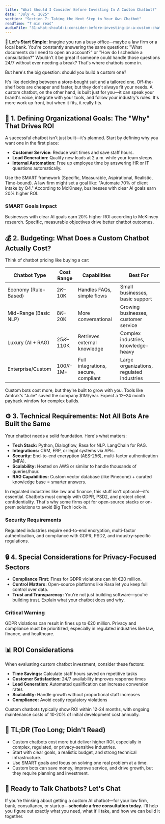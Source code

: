 ```yaml
---
title: "What Should I Consider Before Investing In A Custom Chatbot?"
date: "July 4, 2025"
section: "Section 7: Taking the Next Step to Your Own Chatbot"
readTime: "7 min read"
audioFile: "31-what-should-i-consider-before-investing-in-a-custom-chatbot.wav"
---
```


🎯 **Let's Start Simple:** Imagine you run a busy office—maybe a law firm or a local bank. You're constantly answering the same questions: "What documents do I need to open an account?" or "How do I schedule a consultation?" Wouldn't it be great if someone could handle those questions 24/7 without ever needing a break? That's where chatbots come in.

But here's the big question: should you build a custom one?

It's like deciding between a store-bought suit and a tailored one. Off-the-shelf bots are cheaper and faster, but they don't always fit your needs. A custom chatbot, on the other hand, is built just for you—it can speak your brand's voice, integrate with your tools, and follow your industry's rules. It's more work up front, but when it fits, it really fits.

## 🎯 1. Defining Organizational Goals: The "Why" That Drives ROI

A successful chatbot isn't just built—it's planned. Start by defining why you want one in the first place:

- **Customer Service:** Reduce wait times and save staff hours.
- **Lead Generation:** Qualify new leads at 2 a.m. while your team sleeps.
- **Internal Automation:** Free up employee time by answering HR or IT questions automatically.

Use the SMART framework (Specific, Measurable, Aspirational, Realistic, Time-bound). A law firm might set a goal like: "Automate 70% of client intake by Q4." According to McKinsey, businesses with clear AI goals earn 20% higher ROI.

### SMART Goals Impact

Businesses with clear AI goals earn 20% higher ROI according to McKinsey research. Specific, measurable objectives drive better chatbot outcomes.

## 💰 2. Budgeting: What Does a Custom Chatbot Actually Cost?

Think of chatbot pricing like buying a car:

| Chatbot Type | Cost Range | Capabilities | Best For |
|--------------|------------|--------------|----------|
| Economy (Rule-Based) | $2K–$10K | Handles FAQs, simple flows | Small businesses, basic support |
| Mid-Range (Basic NLP) | $8K–$20K | More conversational | Growing businesses, customer service |
| Luxury (AI + RAG) | $25K–$110K | Retrieves external knowledge | Complex industries, knowledge-heavy |
| Enterprise/Custom | $100K–$1M+ | Full integrations, secure, compliant | Large organizations, regulated industries |

Custom bots cost more, but they're built to grow with you. Tools like Amtrak's "Julie" saved the company $1M/year. Expect a 12–24 month payback window for complex builds.

## ⚙️ 3. Technical Requirements: Not All Bots Are Built the Same

Your chatbot needs a solid foundation. Here's what matters:

- **Tech Stack:** Python, Dialogflow, Rasa for NLP. LangChain for RAG.
- **Integrations:** CRM, ERP, or legal systems via APIs.
- **Security:** End-to-end encryption (AES-256), multi-factor authentication (MFA).
- **Scalability:** Hosted on AWS or similar to handle thousands of queries/hour.
- **RAG Capabilities:** Custom vector database (like Pinecone) + curated knowledge base = smarter answers.

In regulated industries like law and finance, this stuff isn't optional—it's essential. Chatbots must comply with GDPR, PSD2, and protect client confidentiality. That's why some firms opt for open-source stacks or on-prem solutions to avoid Big Tech lock-in.

### Security Requirements

Regulated industries require end-to-end encryption, multi-factor authentication, and compliance with GDPR, PSD2, and industry-specific regulations.

## 🔒 4. Special Considerations for Privacy-Focused Sectors

- **Compliance First:** Fines for GDPR violations can hit €20 million.
- **Control Matters:** Open-source platforms like Rasa let you keep full control over data.
- **Trust and Transparency:** You're not just building software—you're building trust. Explain what your chatbot does and why.

### Critical Warning

GDPR violations can result in fines up to €20 million. Privacy and compliance must be prioritized, especially in regulated industries like law, finance, and healthcare.

## 📊 ROI Considerations

When evaluating custom chatbot investment, consider these factors:

- **Time Savings:** Calculate staff hours saved on repetitive tasks
- **Customer Satisfaction:** 24/7 availability improves response times
- **Lead Generation:** Automated qualification can increase conversion rates
- **Scalability:** Handle growth without proportional staff increases
- **Compliance:** Avoid costly regulatory violations

Custom chatbots typically show ROI within 12-24 months, with ongoing maintenance costs of 10-20% of initial development cost annually.

## 🧠 TL;DR (Too Long; Didn't Read)

- Custom chatbots cost more but deliver higher ROI, especially in complex, regulated, or privacy-sensitive industries.
- Start with clear goals, a realistic budget, and strong technical infrastructure.
- Use SMART goals and focus on solving one real problem at a time.
- Custom bots can save money, improve service, and drive growth, but they require planning and investment.

## 🚀 Ready to Talk Chatbots? Let's Chat

If you're thinking about getting a custom AI chatbot—for your law firm, bank, consultancy, or startup—**schedule a free consultation today.** I'll help you figure out exactly what you need, what it'll take, and how we can build it together.